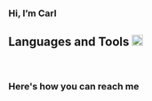 <h3> Hi, I’m Carl</h3>
<!-- - 👀 I’m interested in ... Web development & Game development<br>
- 🌱  I’m currently learning ... MERN Stack with Strive School<br>
- 💞️ I’m looking to collaborate on ... Useful web applications that serve a particular purpose or need -->
<h2>Languages and Tools <img src = "https://media2.giphy.com/media/QssGEmpkyEOhBCb7e1/giphy.gif?cid=ecf05e47a0n3gi1bfqntqmob8g9aid1oyj2wr3ds3mg700bl&rid=giphy.gif" width = 20px>   </h2> 

![<HTML>]( https://img.shields.io/badge/HTML5-E34F26?style=for-the-badge&logo=html5&logoColor=white) ![<HTML>](https://img.shields.io/badge/CSS3-1572B6?style=for-the-badge&logo=css3&logoColor=white) ![<BS>](https://img.shields.io/badge/Bootstrap-563D7C?style=for-the-badge&logo=bootstrap&logoColor=white) ![<JS>](https://img.shields.io/badge/JavaScript-F7DF1E?style=for-the-badge&logo=javascript&logoColor=black) ![<REACT>]( https://img.shields.io/badge/React-20232A?style=for-the-badge&logo=react&logoColor=61DAFB
)
 <br><h3>Here's how you can reach me</h3>
<a href="https://www.linkedin.com/in/cadawkins/">![<LinkedIn>](https://img.shields.io/badge/LinkedIn-0077B5?style=for-the-badge&logo=linkedin&logoColor=white)</a> <a href="mailto:carlanthony782@gmail.com">![<Gmail>](https://img.shields.io/badge/Gmail-D14836?style=for-the-badge&logo=gmail&logoColor=white)</a>


<!-- D4WKINS/D4WKINS is a ✨ special ✨ repository because its `README.md` (this file) appears on your GitHub profile.
You can click the Preview link to take a look at your changes. -->

 
 
 
